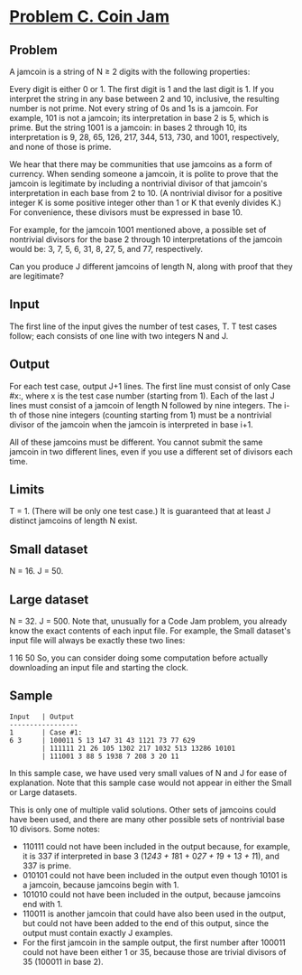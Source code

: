 # [Problem C. Coin Jam](https://code.google.com/codejam/contest/6254486/dashboard#s=p2)

## Problem

A jamcoin is a string of N ≥ 2 digits with the following properties:

Every digit is either 0 or 1.
The first digit is 1 and the last digit is 1.
If you interpret the string in any base between 2 and 10, inclusive, the resulting number is not prime.
Not every string of 0s and 1s is a jamcoin. For example, 101 is not a jamcoin; its interpretation in base 2 is 5, which is prime. But the string 1001 is a jamcoin: in bases 2 through 10, its interpretation is 9, 28, 65, 126, 217, 344, 513, 730, and 1001, respectively, and none of those is prime.

We hear that there may be communities that use jamcoins as a form of currency. When sending someone a jamcoin, it is polite to prove that the jamcoin is legitimate by including a nontrivial divisor of that jamcoin's interpretation in each base from 2 to 10. (A nontrivial divisor for a positive integer K is some positive integer other than 1 or K that evenly divides K.) For convenience, these divisors must be expressed in base 10.

For example, for the jamcoin 1001 mentioned above, a possible set of nontrivial divisors for the base 2 through 10 interpretations of the jamcoin would be: 3, 7, 5, 6, 31, 8, 27, 5, and 77, respectively.

Can you produce J different jamcoins of length N, along with proof that they are legitimate?

## Input

The first line of the input gives the number of test cases, T. T test cases follow; each consists of one line with two integers N and J.

## Output

For each test case, output J+1 lines. The first line must consist of only Case #x:, where x is the test case number (starting from 1). Each of the last J lines must consist of a jamcoin of length N followed by nine integers. The i-th of those nine integers (counting starting from 1) must be a nontrivial divisor of the jamcoin when the jamcoin is interpreted in base i+1.

All of these jamcoins must be different. You cannot submit the same jamcoin in two different lines, even if you use a different set of divisors each time.

## Limits

T = 1. (There will be only one test case.)
It is guaranteed that at least J distinct jamcoins of length N exist.

## Small dataset

N = 16.
J = 50.

## Large dataset

N = 32.
J = 500.
Note that, unusually for a Code Jam problem, you already know the exact contents of each input file. For example, the Small dataset's input file will always be exactly these two lines:

1
16 50
So, you can consider doing some computation before actually downloading an input file and starting the clock.

## Sample

```
Input   | Output 
----------------- 
1       | Case #1:
6 3     | 100011 5 13 147 31 43 1121 73 77 629
        | 111111 21 26 105 1302 217 1032 513 13286 10101
        | 111001 3 88 5 1938 7 208 3 20 11
```


In this sample case, we have used very small values of N and J for ease of explanation. Note that this sample case would not appear in either the Small or Large datasets.

This is only one of multiple valid solutions. Other sets of jamcoins could have been used, and there are many other possible sets of nontrivial base 10 divisors. Some notes:

- 110111 could not have been included in the output because, for example, it is 337 if interpreted in base 3 (1*243 + 1*81 + 0*27 + 1*9 + 1*3 + 1*1), and 337 is prime.
- 010101 could not have been included in the output even though 10101 is a jamcoin, because jamcoins begin with 1.
- 101010 could not have been included in the output, because jamcoins end with 1.
- 110011 is another jamcoin that could have also been used in the output, but could not have been added to the end of this output, since the output must contain exactly J examples.
- For the first jamcoin in the sample output, the first number after 100011 could not have been either 1 or 35, because those are trivial divisors of 35 (100011 in base 2).
